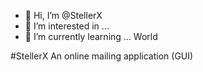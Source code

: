 - 👋 Hi, I’m @StellerX
- 👀 I’m interested in ...
- 🌱 I’m currently learning ... World

#StellerX
An online mailing application (GUI)

<!---
StellerX/StellerX is a ✨ special ✨ repository because its `README.md` (this file) appears on your GitHub profile.
You can click the Preview link to take a look at your changes.
--->
